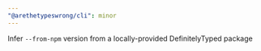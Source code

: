```yaml
---
"@arethetypeswrong/cli": minor
---
```


Infer `--from-npm` version from a locally-provided DefinitelyTyped package
